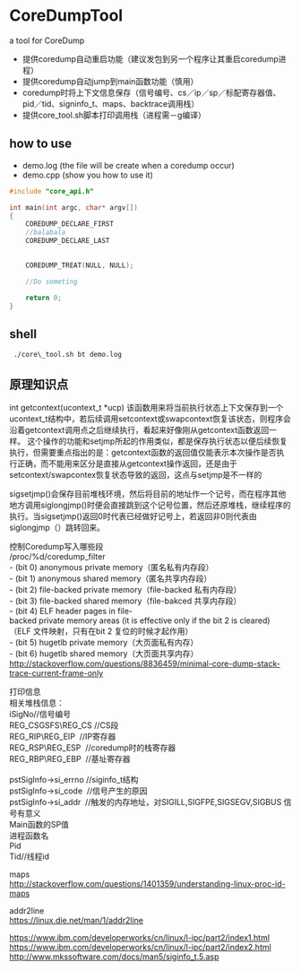 # CoreDumpTool
a tool for CoreDump
- 提供coredump自动重启功能（建议发包到另一个程序让其重启coredump进程）
- 提供coredump自动jump到main函数功能（慎用）
- coredump时将上下文信息保存（信号编号、cs／ip／sp／标配寄存器值、pid／tid、signinfo\_t、maps、backtrace调用栈）
- 提供core\_tool.sh脚本打印调用栈（进程需－g编译）


## how to use
 - demo.log (the file will be create when a coredump occur)
 - demo.cpp (show you how to use it)
``` C
#include "core_api.h"

int main(int argc, char* argv[])
{
    COREDUMP_DECLARE_FIRST
	//balabala
    COREDUMP_DECLARE_LAST

    
    COREDUMP_TREAT(NULL, NULL);

	//Do someting

    return 0;
}
```

## shell
``` shell
 ./core\_tool.sh bt demo.log
```


## 原理知识点
int getcontext(ucontext_t *ucp) 该函数用来将当前执行状态上下文保存到一个ucontext_t结构中，若后续调用setcontext或swapcontext恢复该状态，则程序会沿着getcontext调用点之后继续执行，看起来好像刚从getcontext函数返回一样。 这个操作的功能和setjmp所起的作用类似，都是保存执行状态以便后续恢复执行，但需要重点指出的是：getcontext函数的返回值仅能表示本次操作是否执行正确，而不能用来区分是直接从getcontext操作返回，还是由于setcontext/swapcontex恢复状态导致的返回，这点与setjmp是不一样的

sigsetjmp()会保存目前堆栈环境，然后将目前的地址作一个记号，而在程序其他地方调用siglongjmp()时便会直接跳到这个记号位置，然后还原堆栈，继续程序的执行。当sigsetjmp()返回0时代表已经做好记号上，若返回非0则代表由siglongjmp（）跳转回来。

控制Coredump写入哪些段</br>
/proc/%d/coredump_filter</br>
- (bit 0) anonymous private memory（匿名私有内存段）</br>
- (bit 1) anonymous shared memory（匿名共享内存段）</br>
- (bit 2) file-backed private memory（file-backed 私有内存段）</br>
- (bit 3) file-backed shared memory（file-bakced 共享内存段）</br>
- (bit 4) ELF header pages in file-backed private memory areas (it is effective only if the bit 2 is cleared)（ELF 文件映射，只有在bit 2 复位的时候才起作用）</br>
- (bit 5) hugetlb private memory（大页面私有内存）</br>
- (bit 6) hugetlb shared memory（大页面共享内存）</br>
http://stackoverflow.com/questions/8836459/minimal-core-dump-stack-trace-current-frame-only</br>

打印信息</br>
相关堆栈信息：</br>
iSigNo//信号编号</br>
REG_CSGSFS\REG_CS	//CS段</br>
REG_RIP\REG_EIP 		//IP寄存器</br>
REG_RSP\REG_ESP 		//coredump时的栈寄存器</br>
REG_RBP\REG_EBP 		//基址寄存器</br></br>
pstSigInfo->si_errno		//siginfo_t结构</br>
pstSigInfo->si_code 		//信号产生的原因</br>
pstSigInfo->si_addr 		//触发的内存地址，对SIGILL,SIGFPE,SIGSEGV,SIGBUS 信号有意义</br>
Main函数的SP值</br>
进程函数名</br>
Pid</br>
Tid//线程id</br>

maps</br>
http://stackoverflow.com/questions/1401359/understanding-linux-proc-id-maps</br>

addr2line</br>
https://linux.die.net/man/1/addr2line</br>

https://www.ibm.com/developerworks/cn/linux/l-ipc/part2/index1.html</br>
https://www.ibm.com/developerworks/cn/linux/l-ipc/part2/index2.html</br>
http://www.mkssoftware.com/docs/man5/siginfo_t.5.asp</br>
